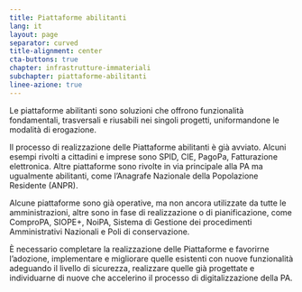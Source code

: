 ```yaml
---
title: Piattaforme abilitanti
lang: it
layout: page
separator: curved
title-alignment: center
cta-buttons: true
chapter: infrastrutture-immateriali
subchapter: piattaforme-abilitanti
linee-azione: true
---
```

Le piattaforme abilitanti sono soluzioni che offrono funzionalità fondamentali, trasversali e riusabili nei singoli progetti, uniformandone le modalità di erogazione.

Il processo di realizzazione delle Piattaforme abilitanti è già avviato. Alcuni esempi rivolti a cittadini e imprese sono SPID, CIE, PagoPa, Fatturazione elettronica. Altre piattaforme sono rivolte in via principale alla PA ma ugualmente abilitanti, come l’Anagrafe Nazionale della Popolazione Residente (ANPR).

Alcune piattaforme sono già operative, ma non ancora utilizzate da tutte le amministrazioni, altre sono in fase di realizzazione o di pianificazione, come ComproPA, SIOPE+, NoiPA, Sistema di Gestione dei procedimenti Amministrativi Nazionali e Poli di conservazione.

È necessario completare la realizzazione delle Piattaforme e favorirne l’adozione, implementare e migliorare quelle esistenti con nuove funzionalità adeguando il livello di sicurezza, realizzare quelle già progettate e individuarne di nuove che accelerino il processo di digitalizzazione della PA.
